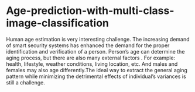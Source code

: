 # Age-prediction-with-multi-class-image-classification
Human age estimation is very interesting challenge. The increasing demand of smart security 
systems has enhanced the demand for the proper identification and verification of a person. Person’s age can determine the aging process, but there are also many external factors .
For example: health, lifestyle, weather conditions, living location, etc.
And males and females may also age differently.The ideal way to extract the general aging pattern while minimizing the detrimental effects of individual’s variances is still a challenge.

